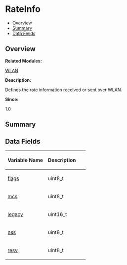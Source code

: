 # RateInfo<a name="ZH-CN_TOPIC_0000001054918191"></a>

-   [Overview](#section842723827165636)
-   [Summary](#section629804982165636)
-   [Data Fields](#pub-attribs)

## **Overview**<a name="section842723827165636"></a>

**Related Modules:**

[WLAN](WLAN.md)

**Description:**

Defines the rate information received or sent over WLAN. 

**Since:**

1.0

## **Summary**<a name="section629804982165636"></a>

## Data Fields<a name="pub-attribs"></a>

<a name="table2121680429165636"></a>
<table><thead align="left"><tr id="row1587470431165636"><th class="cellrowborder" valign="top" width="50%" id="mcps1.1.3.1.1"><p id="p598050462165636"><a name="p598050462165636"></a><a name="p598050462165636"></a>Variable Name</p>
</th>
<th class="cellrowborder" valign="top" width="50%" id="mcps1.1.3.1.2"><p id="p391863542165636"><a name="p391863542165636"></a><a name="p391863542165636"></a>Description</p>
</th>
</tr>
</thead>
<tbody><tr id="row500042955165636"><td class="cellrowborder" valign="top" width="50%" headers="mcps1.1.3.1.1 "><p id="p1702944411165636"><a name="p1702944411165636"></a><a name="p1702944411165636"></a><a href="WLAN.md#gaaf4d141dbf9493524661415d7940b853">flags</a></p>
</td>
<td class="cellrowborder" valign="top" width="50%" headers="mcps1.1.3.1.2 "><p id="p1602272691165636"><a name="p1602272691165636"></a><a name="p1602272691165636"></a>uint8_t </p>
</td>
</tr>
<tr id="row496519150165636"><td class="cellrowborder" valign="top" width="50%" headers="mcps1.1.3.1.1 "><p id="p1174398246165636"><a name="p1174398246165636"></a><a name="p1174398246165636"></a><a href="WLAN.md#ga5a8aea5e5f47700d6634ec48dc4a1f9f">mcs</a></p>
</td>
<td class="cellrowborder" valign="top" width="50%" headers="mcps1.1.3.1.2 "><p id="p87987011165636"><a name="p87987011165636"></a><a name="p87987011165636"></a>uint8_t </p>
</td>
</tr>
<tr id="row509726016165636"><td class="cellrowborder" valign="top" width="50%" headers="mcps1.1.3.1.1 "><p id="p1148705005165636"><a name="p1148705005165636"></a><a name="p1148705005165636"></a><a href="WLAN.md#gaf51b764aa77423df71236454f2804a62">legacy</a></p>
</td>
<td class="cellrowborder" valign="top" width="50%" headers="mcps1.1.3.1.2 "><p id="p898773159165636"><a name="p898773159165636"></a><a name="p898773159165636"></a>uint16_t </p>
</td>
</tr>
<tr id="row2072939513165636"><td class="cellrowborder" valign="top" width="50%" headers="mcps1.1.3.1.1 "><p id="p1369646117165636"><a name="p1369646117165636"></a><a name="p1369646117165636"></a><a href="WLAN.md#gac9516b58cac5a7294541958513514c0b">nss</a></p>
</td>
<td class="cellrowborder" valign="top" width="50%" headers="mcps1.1.3.1.2 "><p id="p49492927165636"><a name="p49492927165636"></a><a name="p49492927165636"></a>uint8_t </p>
</td>
</tr>
<tr id="row2037524894165636"><td class="cellrowborder" valign="top" width="50%" headers="mcps1.1.3.1.1 "><p id="p1696579572165636"><a name="p1696579572165636"></a><a name="p1696579572165636"></a><a href="WLAN.md#ga740712d61cb553af65d36d1a65f0a483">resv</a></p>
</td>
<td class="cellrowborder" valign="top" width="50%" headers="mcps1.1.3.1.2 "><p id="p1911938807165636"><a name="p1911938807165636"></a><a name="p1911938807165636"></a>uint8_t </p>
</td>
</tr>
</tbody>
</table>

